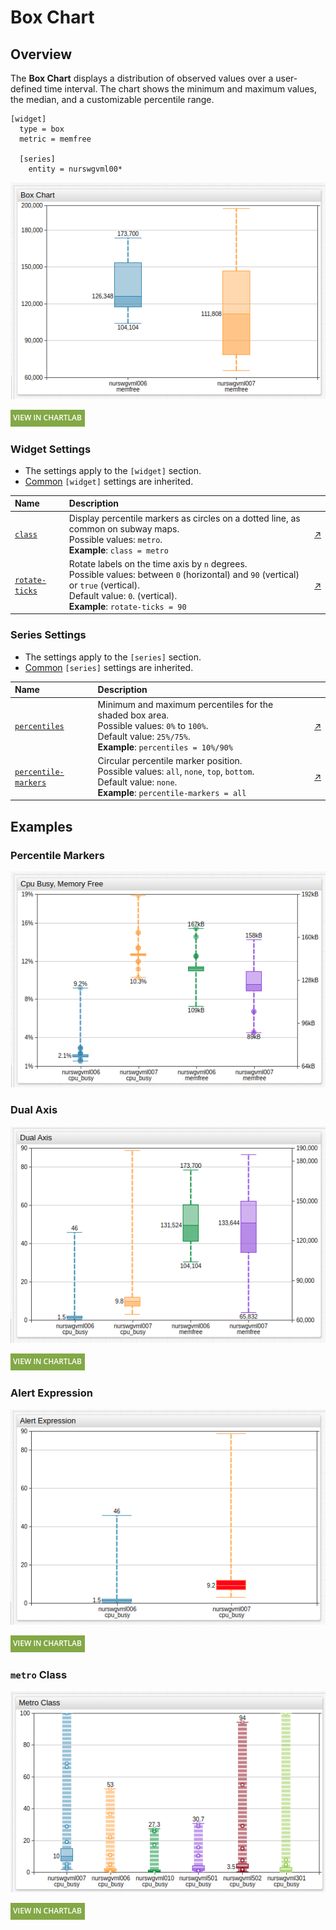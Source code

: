 # Box Chart

## Overview

The **Box Chart** displays a distribution of observed values over a user-defined time interval. The chart shows the minimum and maximum values, the median, and a customizable percentile range.

```ls
[widget]
  type = box
  metric = memfree

  [series]
    entity = nurswgvml00*
```

![](./images/box-chart-title-2.png)

[![](../../images/button.png)](https://apps.axibase.com/chartlab/50fe6882)

### Widget Settings

* The settings apply to the `[widget]` section.
* [Common](../shared/README.md#widget-settings) `[widget]` settings are inherited.

Name |Description |&nbsp;
:--|:--|:--
<a name="class"></a>[`class`](#class)| Display percentile markers as circles on a dotted line, as common on subway maps.<br>Possible values: `metro`.<br>**Example**: `class = metro`| [↗](https://apps.axibase.com/chartlab/faf87dd1)
<a name="rotate-ticks"></a>[`rotate-ticks`](#rotate-ticks)| Rotate labels on the time axis by `n` degrees.<br>Possible values: between `0` (horizontal) and `90` (vertical) or `true` (vertical).<br>Default value: `0`. (vertical).<br>**Example**: `rotate-ticks = 90`| [↗](https://apps.axibase.com/chartlab/a1df8d83)

### Series Settings

* The settings apply to the `[series]` section.
* [Common](../shared/README.md) `[series]` settings are inherited.

Name |Description |&nbsp;
:--|:--|:--
<a name="percentiles"></a>[`percentiles`](#percentiles)| Minimum and maximum percentiles for the shaded box area.<br>Possible values: `0%` to `100%`.<br>Default value: `25%/75%`.<br>**Example**: `percentiles = 10%/90%`| [↗](https://apps.axibase.com/chartlab/8b0f5ea7)
<a name="percentile-markers"></a>[`percentile-markers`](#percentile-markers)| Circular percentile marker position.<br>Possible values: `all`, `none`, `top`, `bottom`.<br>Default value: `none`.<br>**Example**: `percentile-markers = all`|[↗](https://apps.axibase.com/chartlab/be900687)

## Examples

### Percentile Markers

[![](./images/bc-1.png)](https://apps.axibase.com/chartlab/6f6baa0b)

### Dual Axis

![](./images/dual-axis.png)

[![](../../images/button.png)](https://apps.axibase.com/chartlab/8544efb0)

### Alert Expression

![](./images/alert-expression-1.png)

[![](../../images/button.png)](https://apps.axibase.com/chartlab/84397e8d)

### `metro` Class

![](./images/metro-class-image.png)

[![](../../images/button.png)](https://apps.axibase.com/chartlab/61dd4397)
